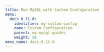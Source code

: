 ```yaml
---
title: Run MySQL with Custom Configuration
menu:
  docs_0.11.0:
    identifier: my-custom-config
    name: Custom Configuration
    parent: my-mysql-guides
    weight: 50
menu_name: docs_0.11.0
---
```

